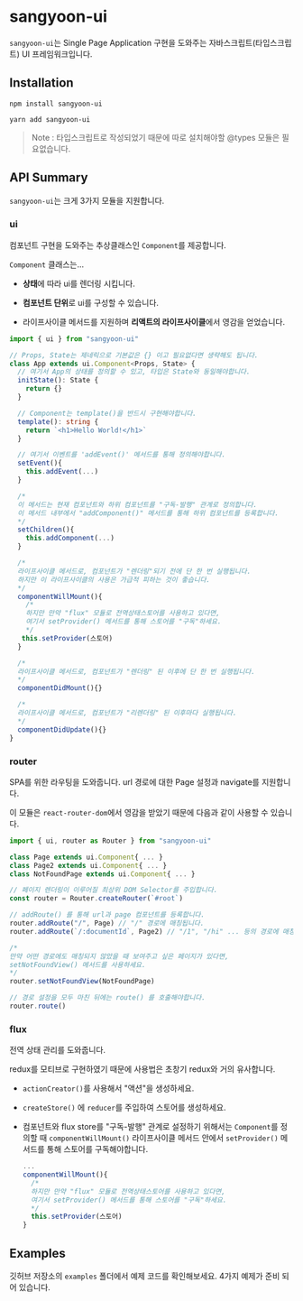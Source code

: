 # sangyoon-ui

`sangyoon-ui`는 Single Page Application 구현을 도와주는 자바스크립트(타입스크립트) UI 프레임워크입니다.

## Installation

```
npm install sangyoon-ui

yarn add sangyoon-ui
```

> Note : 타입스크립트로 작성되었기 때문에 따로 설치해야할 @types 모듈은 필요없습니다.

## API Summary

`sangyoon-ui`는 크게 3가지 모듈을 지원합니다.

### ui

컴포넌트 구현을 도와주는 추상클래스인 `Component`를 제공합니다.

`Component` 클래스는...

- **상태**에 따라 ui를 렌더링 시킵니다.

- **컴포넌트 단위**로 ui를 구성할 수 있습니다.

- 라이프사이클 메서드를 지원하며 **리액트의 라이프사이클**에서 영감을 얻었습니다.

```ts
import { ui } from "sangyoon-ui"

// Props, State는 제네릭으로 기본값은 {} 이고 필요없다면 생략해도 됩니다.
class App extends ui.Component<Props, State> {
  // 여기서 App의 상태를 정의할 수 있고, 타입은 State와 동일해야합니다.
  initState(): State {
    return {}
  }

  // Component는 template()을 반드시 구현해야합니다.
  template(): string {
    return `<h1>Hello World!</h1>`
  }

  // 여기서 이벤트를 'addEvent()' 메서드를 통해 정의해야합니다.
  setEvent(){
    this.addEvent(...)
  }

  /*
  이 메서드는 현재 컴포넌트와 하위 컴포넌트를 "구독-발행" 관계로 정의합니다.
  이 메서드 내부에서 "addComponent()" 메서드를 통해 하위 컴포넌트를 등록합니다.
  */
  setChildren(){
    this.addComponent(...)
  }

  /*
  라이프사이클 메서드로, 컴포넌트가 "렌더링"되기 전에 단 한 번 실행됩니다.
  하지만 이 라이프사이클의 사용은 가급적 피하는 것이 좋습니다.
  */
  componentWillMount(){
    /*
    하지만 만약 "flux" 모듈로 전역상태스토어를 사용하고 있다면,
    여기서 setProvider() 메서드를 통해 스토어를 "구독"하세요.
    */
   this.setProvider(스토어)
  }

  /*
  라이프사이클 메서드로, 컴포넌트가 "렌더링" 된 이후에 단 한 번 실행됩니다.
  */
  componentDidMount(){}

  /*
  라이프사이클 메서드로, 컴포넌트가 "리렌더링" 된 이후마다 실행됩니다.
  */
  componentDidUpdate(){}
}
```

### router

SPA를 위한 라우팅을 도와줍니다. url 경로에 대한 Page 설정과 navigate를 지원합니다.

이 모듈은 `react-router-dom`에서 영감을 받았기 때문에 다음과 같이 사용할 수 있습니다.

```ts
import { ui, router as Router } from "sangyoon-ui"

class Page extends ui.Component{ ... }
class Page2 extends ui.Component{ ... }
class NotFoundPage extends ui.Component{ ... }

// 페이지 렌더링이 이루어질 최상위 DOM Selector를 주입합니다.
const router = Router.createRouter(`#root`)

// addRoute() 를 통해 url과 page 컴포넌트를 등록합니다.
router.addRoute("/", Page) // "/" 경로에 매칭됩니다.
router.addRoute(`/:documentId`, Page2) // "/1", "/hi" ... 등의 경로에 매칭됩니다.

/*
만약 어떤 경로에도 매칭되지 않았을 때 보여주고 싶은 페이지가 있다면,
setNotFoundView() 메서드를 사용하세요.
*/
router.setNotFoundView(NotFoundPage)

// 경로 설정을 모두 마친 뒤에는 route() 를 호출해야합니다.
router.route()
```

### flux

전역 상태 관리를 도와줍니다.

redux를 모티브로 구현하였기 때문에 사용법은 초창기 redux와 거의 유사합니다.

- `actionCreator()`를 사용해서 "액션"을 생성하세요.

- `createStore()` 에 `reducer`를 주입하여 스토어를 생성하세요.

- 컴포넌트와 flux store를 "구독-발행" 관계로 설정하기 위해서는 `Component`를 정의할 때 `componentWillMount()` 라이프사이클 메서드 안에서 `setProvider()` 메서드를 통해 스토어를 구독해야합니다.

  ```ts
  ...
  componentWillMount(){
    /*
    하지만 만약 "flux" 모듈로 전역상태스토어를 사용하고 있다면,
    여기서 setProvider() 메서드를 통해 스토어를 "구독"하세요.
    */
    this.setProvider(스토어)
  }
  ```

## Examples

깃허브 저장소의 `examples` 폴더에서 예제 코드를 확인해보세요. 4가지 예제가 준비 되어 있습니다.
